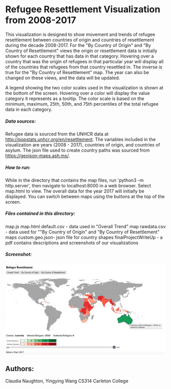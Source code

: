 # Refugee Resettlement Visualization from 2008-2017
This visualization is designed to show movement and trends of refugee resettlement between countries of origin and countries of resettlement during the decade 2008-2017. For the "By Country of Origin" and "By Country of Resettlement" views the origin or resettlement data is initially shown for each country that has data in that category. Hovering over a country that was the origin of refugees in that particular year will display all of the countries that refugees from that country resettled in. The inverse is true for the "By Country of Resettlement" map. The year can also be changed on these views, and the data will be updated.

A legend showing the two color scales used in the visualization is shown at the bottom of the screen. Hovering over a color will display the value category it represents as a tooltip. The color scale is based on the minimum, maximum, 25th, 50th, and 75th percentiles of the total refugee data in each category.


##### Data sources: 
Refugee data is sourced from the UNHCR data at http://popstats.unhcr.org/en/resettlement. The variables included in the visualization are years (2008 - 2017), countries of origin, and countries of asylum. The json file used to create country paths was sourced from https://geojson-maps.ash.ms/.

##### How to run: 
While in the directory that contains the map files, run 'python3 -m http.server', then navigate to localhost:8000 in a web browser. Select map.html to view. The overall data for the year 2017 will initially be displayed. You can switch between maps using the buttons at the top of the screen. 


##### Files contained in this directory:
map.js
map.html
default.csv - data used in "Overall Trend" map
rawdata.csv - data used for ""By Country of Origin" and "By Country of Resettlement" maps
custom.geo.json- json file for country shapes
finalProjectWriteUp - a pdf contains descriptions and screenshots of our visualizations

##### Screenshot:
![image](screenshots/Resettlement-Screenshot.png)


## Authors: 
Claudia Naughton, Yingying Wang
CS314 Carleton College
